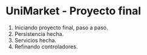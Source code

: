 # UniMarket - Proyecto final

1. Iniciando proyecto final, paso a paso.
2. Persistencia hecha.
3. Servicios hecha.
4. Refinando controladores.
